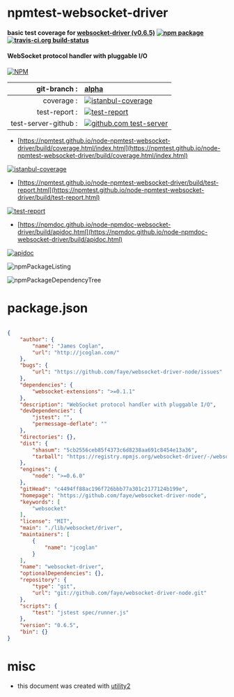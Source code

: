 # npmtest-websocket-driver

#### basic test coverage for  [websocket-driver (v0.6.5)](https://github.com/faye/websocket-driver-node)  [![npm package](https://img.shields.io/npm/v/npmtest-websocket-driver.svg?style=flat-square)](https://www.npmjs.org/package/npmtest-websocket-driver) [![travis-ci.org build-status](https://api.travis-ci.org/npmtest/node-npmtest-websocket-driver.svg)](https://travis-ci.org/npmtest/node-npmtest-websocket-driver)

#### WebSocket protocol handler with pluggable I/O

[![NPM](https://nodei.co/npm/websocket-driver.png?downloads=true&downloadRank=true&stars=true)](https://www.npmjs.com/package/websocket-driver)

| git-branch : | [alpha](https://github.com/npmtest/node-npmtest-websocket-driver/tree/alpha)|
|--:|:--|
| coverage : | [![istanbul-coverage](https://npmtest.github.io/node-npmtest-websocket-driver/build/coverage.badge.svg)](https://npmtest.github.io/node-npmtest-websocket-driver/build/coverage.html/index.html)|
| test-report : | [![test-report](https://npmtest.github.io/node-npmtest-websocket-driver/build/test-report.badge.svg)](https://npmtest.github.io/node-npmtest-websocket-driver/build/test-report.html)|
| test-server-github : | [![github.com test-server](https://npmtest.github.io/node-npmtest-websocket-driver/GitHub-Mark-32px.png)](https://npmtest.github.io/node-npmtest-websocket-driver/build/app/index.html) | | build-artifacts : | [![build-artifacts](https://npmtest.github.io/node-npmtest-websocket-driver/glyphicons_144_folder_open.png)](https://github.com/npmtest/node-npmtest-websocket-driver/tree/gh-pages/build)|

- [https://npmtest.github.io/node-npmtest-websocket-driver/build/coverage.html/index.html](https://npmtest.github.io/node-npmtest-websocket-driver/build/coverage.html/index.html)

[![istanbul-coverage](https://npmtest.github.io/node-npmtest-websocket-driver/build/screenCapture.buildCi.browser.%252Ftmp%252Fbuild%252Fcoverage.lib.html.png)](https://npmtest.github.io/node-npmtest-websocket-driver/build/coverage.html/index.html)

- [https://npmtest.github.io/node-npmtest-websocket-driver/build/test-report.html](https://npmtest.github.io/node-npmtest-websocket-driver/build/test-report.html)

[![test-report](https://npmtest.github.io/node-npmtest-websocket-driver/build/screenCapture.buildCi.browser.%252Ftmp%252Fbuild%252Ftest-report.html.png)](https://npmtest.github.io/node-npmtest-websocket-driver/build/test-report.html)

- [https://npmdoc.github.io/node-npmdoc-websocket-driver/build/apidoc.html](https://npmdoc.github.io/node-npmdoc-websocket-driver/build/apidoc.html)

[![apidoc](https://npmdoc.github.io/node-npmdoc-websocket-driver/build/screenCapture.buildCi.browser.%252Ftmp%252Fbuild%252Fapidoc.html.png)](https://npmdoc.github.io/node-npmdoc-websocket-driver/build/apidoc.html)

![npmPackageListing](https://npmtest.github.io/node-npmtest-websocket-driver/build/screenCapture.npmPackageListing.svg)

![npmPackageDependencyTree](https://npmtest.github.io/node-npmtest-websocket-driver/build/screenCapture.npmPackageDependencyTree.svg)



# package.json

```json

{
    "author": {
        "name": "James Coglan",
        "url": "http://jcoglan.com/"
    },
    "bugs": {
        "url": "https://github.com/faye/websocket-driver-node/issues"
    },
    "dependencies": {
        "websocket-extensions": ">=0.1.1"
    },
    "description": "WebSocket protocol handler with pluggable I/O",
    "devDependencies": {
        "jstest": "",
        "permessage-deflate": ""
    },
    "directories": {},
    "dist": {
        "shasum": "5cb2556ceb85f4373c6d8238aa691c8454e13a36",
        "tarball": "https://registry.npmjs.org/websocket-driver/-/websocket-driver-0.6.5.tgz"
    },
    "engines": {
        "node": ">=0.6.0"
    },
    "gitHead": "c4494ff88ac196f726bbb77a301c2177124b199e",
    "homepage": "https://github.com/faye/websocket-driver-node",
    "keywords": [
        "websocket"
    ],
    "license": "MIT",
    "main": "./lib/websocket/driver",
    "maintainers": [
        {
            "name": "jcoglan"
        }
    ],
    "name": "websocket-driver",
    "optionalDependencies": {},
    "repository": {
        "type": "git",
        "url": "git://github.com/faye/websocket-driver-node.git"
    },
    "scripts": {
        "test": "jstest spec/runner.js"
    },
    "version": "0.6.5",
    "bin": {}
}
```



# misc
- this document was created with [utility2](https://github.com/kaizhu256/node-utility2)
